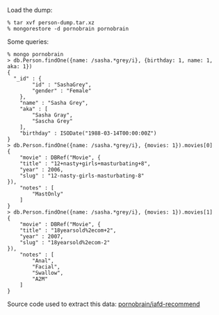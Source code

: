 Load the dump:
```
% tar xvf person-dump.tar.xz
% mongorestore -d pornobrain pornobrain
```

Some queries:
```
% mongo pornobrain
> db.Person.findOne({name: /sasha.*grey/i}, {birthday: 1, name: 1, aka: 1})
{
  "_id" : {
		"id" : "SashaGrey",
		"gender" : "Female"
	},
	"name" : "Sasha Grey",
	"aka" : [
		"Sasha Gray",
		"Sascha Grey"
	],
	"birthday" : ISODate("1988-03-14T00:00:00Z")
}
> db.Person.findOne({name: /sasha.*grey/i}, {movies: 1}).movies[0]
{
	"movie" : DBRef("Movie", {
	"title" : "12+nasty+girls+masturbating+8",
	"year" : 2006,
	"slug" : "12-nasty-girls-masturbating-8"
}),
	"notes" : [
		"MastOnly"
	]
}
> db.Person.findOne({name: /sasha.*grey/i}, {movies: 1}).movies[1]
{
	"movie" : DBRef("Movie", {
	"title" : "18yearsold%2ecom+2",
	"year" : 2007,
	"slug" : "18yearsold%2ecom-2"
}),
	"notes" : [
		"Anal",
		"Facial",
		"Swallow",
		"A2M"
	]
}
```

Source code used to extract this data: [pornobrain/iafd-recommend](http://github.com/pornobrain/iafd-recommend)
